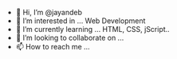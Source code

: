 - 👋 Hi, I’m @jayandeb
- 👀 I’m interested in ... Web Development 
- 🌱 I’m currently learning ... HTML, CSS, jScript..
- 💞️ I’m looking to collaborate on ...
- 📫 How to reach me ... 

<!---
jayandeb/jayandeb is a ✨ special ✨ repository because its `README.md` (this file) appears on your GitHub profile.
You can click the Preview link to take a look at your changes.
--->
